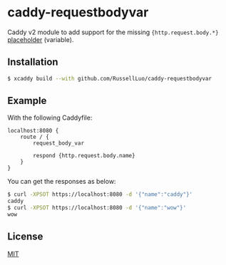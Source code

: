 # caddy-requestbodyvar

Caddy v2 module to add support for the missing `{http.request.body.*}` [placeholder][1] (variable).


## Installation

```bash
$ xcaddy build --with github.com/RussellLuo/caddy-requestbodyvar
```

## Example

With the following Caddyfile:

```
localhost:8080 {
    route / {
        request_body_var

        respond {http.request.body.name}
    }
}
```

You can get the responses as below:

```bash
$ curl -XPSOT https://localhost:8080 -d '{"name":"caddy"}'
caddy
$ curl -XPSOT https://localhost:8080 -d '{"name":"wow"}'
wow
```

## License

[MIT](LICENSE)


[1]: https://caddyserver.com/docs/conventions#placeholders

